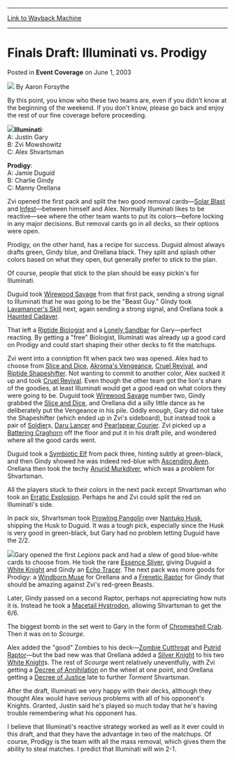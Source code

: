 
---
[Link to Wayback Machine](https://web.archive.org/web/20220815062926/https://magic.wizards.com/en/articles/archive/event-coverage/finals-draft-illuminati-vs-prodigy-2003-06-01)

[_metadata_:author]:- "Aaron Forsythe"
[_metadata_:description]:- "By this point, you know who these two teams are, even if you didn't know at the beginning of the weekend. If you don't know, please go back and enjoy the rest of our fine coverage before proceeding.Illuminati: A: Justin Gary B: Zvi Mowshowitz C: Alex ShvartsmanProdigy: A: Jamie Duguid B: Charlie Gindy C: Manny OrellanaZvi opened the first pack and split the two good removal"
[_metadata_:generator]:- "Drupal 7 (http://drupal.org)"
[_metadata_:node]:- "784221"
[_metadata_:publish_date]:- "2003-06-01"
[_metadata_:source]:- "div-main-content"
[_metadata_:title]:- "Finals Draft: Illuminati vs. Prodigy"
[_metadata_:wayback_capture_timestamp]:- "2022-08-15 06:29:26"
[_metadata_:wayback_raw_url]:- "https://web.archive.org/web/20220815062926id_/https://magic.wizards.com/en/articles/archive/event-coverage/finals-draft-illuminati-vs-prodigy-2003-06-01"
[_metadata_:wayback_url]:- "https://magic.wizards.com/en/articles/archive/event-coverage/finals-draft-illuminati-vs-prodigy-2003-06-01"
---


Finals Draft: Illuminati vs. Prodigy
====================================



 Posted in **Event Coverage**
 on June 1, 2003 






![](https://media.magic.wizards.com/styles/auth_small/public/images/person/authorpic_aaronforsythe.jpg)
By Aaron Forsythe











By this point, you know who these two teams are, even if you didn't know at the beginning of the weekend. If you don't know, please go back and enjoy the rest of our fine coverage before proceeding.

![](https://media.magic.wizards.com/image_legacy_migration/sideboard/images/gppit03/a936.jpg)**Illuminati**:  
 A: Justin Gary  
 B: Zvi Mowshowitz  
 C: Alex Shvartsman

**Prodigy**:  
 A: Jamie Duguid  
 B: Charlie Gindy  
 C: Manny Orellana

Zvi opened the first pack and split the two good removal cards—[Solar Blast](https://gatherer.wizards.com/Pages/Card/Details.aspx?name=Solar+Blast) and [Infest](https://gatherer.wizards.com/Pages/Card/Details.aspx?name=Infest)—between himself and Alex. Normally Illuminati likes to be reactive—see where the other team wants to put its colors—before locking in any major decisions. But removal cards go in all decks, so their options were open.

Prodigy, on the other hand, has a recipe for success. Duguid almost always drafts green, Gindy blue, and Orellana black. They split and splash other colors based on what they open, but generally prefer to stick to the plan.

Of course, people that stick to the plan should be easy pickin's for Illuminati.

Duguid took [Wirewood Savage](https://gatherer.wizards.com/Pages/Card/Details.aspx?name=Wirewood+Savage) from that first pack, sending a strong signal to Illuminati that he was going to be the "Beast Guy." Gindy took [Lavamancer's Skill](https://gatherer.wizards.com/Pages/Card/Details.aspx?name=Lavamancer%27s+Skill) next, again sending a strong signal, and Orellana took a [Haunted Cadaver](https://gatherer.wizards.com/Pages/Card/Details.aspx?name=Haunted+Cadaver).

That left a [Riptide Biologist](https://gatherer.wizards.com/Pages/Card/Details.aspx?name=Riptide+Biologist) and a [Lonely Sandbar](https://gatherer.wizards.com/Pages/Card/Details.aspx?name=Lonely+Sandbar) for Gary—perfect reacting. By getting a "free" Biologist, Illuminati was already up a good card on Prodigy and could start shaping their other decks to fit the matchups.

Zvi went into a conniption fit when pack two was opened. Alex had to choose from [Slice and Dice](https://gatherer.wizards.com/Pages/Card/Details.aspx?name=Slice+and+Dice), [Akroma's Vengeance](https://gatherer.wizards.com/Pages/Card/Details.aspx?name=Akroma%27s+Vengeance), [Cruel Revival](https://gatherer.wizards.com/Pages/Card/Details.aspx?name=Cruel+Revival), and [Riptide Shapeshifter](https://gatherer.wizards.com/Pages/Card/Details.aspx?name=Riptide+Shapeshifter). Not wanting to commit to another color, Alex sucked it up and took [Cruel Revival](https://gatherer.wizards.com/Pages/Card/Details.aspx?name=Cruel+Revival). Even though the other team got the lion's share of the goodies, at least Illuminati would get a good read on what colors they were going to be. Duguid took [Wirewood Savage](https://gatherer.wizards.com/Pages/Card/Details.aspx?name=Wirewood+Savage) number two, Gindy grabbed the [Slice and Dice](https://gatherer.wizards.com/Pages/Card/Details.aspx?name=Slice+and+Dice), and Orellana did a silly little dance as he deliberately put the Vengeance in his pile. Oddly enough, Gary did not take the Shapeshifter (which ended up in Zvi's sideboard), but instead took a pair of [Soldier](https://gatherer.wizards.com/Pages/Card/Details.aspx?name=Soldier)s, [Daru Lancer](https://gatherer.wizards.com/Pages/Card/Details.aspx?name=Daru+Lancer) and [Pearlspear Courier](https://gatherer.wizards.com/Pages/Card/Details.aspx?name=Pearlspear+Courier). Zvi picked up a [Battering Craghorn](https://gatherer.wizards.com/Pages/Card/Details.aspx?name=Battering+Craghorn) off the floor and put it in his draft pile, and wondered where all the good cards went.

Duguid took a [Symbiotic Elf](https://gatherer.wizards.com/Pages/Card/Details.aspx?name=Symbiotic+Elf) from pack three, hinting subtly at green-black, and then Gindy showed he was indeed red-blue with [Ascending Aven](https://gatherer.wizards.com/Pages/Card/Details.aspx?name=Ascending+Aven). Orellana then took the techy [Anurid Murkdiver](https://gatherer.wizards.com/Pages/Card/Details.aspx?name=Anurid+Murkdiver), which was a problem for Shvartsman.

All the players stuck to their colors in the next pack except Shvartsman who took an [Erratic Explosion](https://gatherer.wizards.com/Pages/Card/Details.aspx?name=Erratic+Explosion). Perhaps he and Zvi could split the red on Illuminati's side.

In pack six, Shvartsman took [Prowling Pangolin](https://gatherer.wizards.com/Pages/Card/Details.aspx?name=Prowling+Pangolin) over [Nantuko Husk](https://gatherer.wizards.com/Pages/Card/Details.aspx?name=Nantuko+Husk), shipping the Husk to Duguid. It was a tough pick, especially since the Husk is very good in green-black, but Gary had no problem letting Duguid have the 2/2.

![](https://media.magic.wizards.com/image_legacy_migration/sideboard/images/gppit03/a932.jpg)Gary opened the first *Legions* pack and had a slew of good blue-white cards to choose from. He took the rare [Essence Sliver](https://gatherer.wizards.com/Pages/Card/Details.aspx?name=Essence+Sliver), giving Duguid a [White Knight](https://gatherer.wizards.com/Pages/Card/Details.aspx?name=White+Knight) and Gindy an [Echo Tracer](https://gatherer.wizards.com/Pages/Card/Details.aspx?name=Echo+Tracer). The next pack was more goods for Prodigy: a [Windborn Muse](https://gatherer.wizards.com/Pages/Card/Details.aspx?name=Windborn+Muse) for Orellana and a [Frenetic Raptor](https://gatherer.wizards.com/Pages/Card/Details.aspx?name=Frenetic+Raptor) for Gindy that should be amazing against Zvi's red-green Beasts.

Later, Gindy passed on a second Raptor, perhaps not appreciating how nuts it is. Instead he took a [Macetail Hystrodon](https://gatherer.wizards.com/Pages/Card/Details.aspx?name=Macetail+Hystrodon), allowing Shvartsman to get the 6/6.

The biggest bomb in the set went to Gary in the form of [Chromeshell Crab](https://gatherer.wizards.com/Pages/Card/Details.aspx?name=Chromeshell+Crab). Then it was on to *Scourge*.

Alex added the "good" Zombies to his deck—[Zombie Cutthroat](https://gatherer.wizards.com/Pages/Card/Details.aspx?name=Zombie+Cutthroat) and [Putrid Raptor](https://gatherer.wizards.com/Pages/Card/Details.aspx?name=Putrid+Raptor)—but the bad new was that Orellana added a [Silver Knight](https://gatherer.wizards.com/Pages/Card/Details.aspx?name=Silver+Knight) to his two [White Knight](https://gatherer.wizards.com/Pages/Card/Details.aspx?name=White+Knight)s. The rest of *Scourge* went relatively uneventfully, with Zvi getting a [Decree of Annihilation](https://gatherer.wizards.com/Pages/Card/Details.aspx?name=Decree+of+Annihilation) on the wheel at one point, and Orellana getting a [Decree of Justice](https://gatherer.wizards.com/Pages/Card/Details.aspx?name=Decree+of+Justice) late to further *Torment* Shvartsman.

After the draft, Illuminati we very happy with their decks, although they thought Alex would have serious problems with all of his opponent's Knights. Granted, Justin said he's played so much today that he's having trouble remembering what his opponent has.

I believe that Illuminati's reactive strategy worked as well as it ever could in this draft, and that they have the advantage in two of the matchups. Of course, Prodigy is the team with all the mass removal, which gives them the ability to steal matches. I predict that Illuminati will win 2-1.







